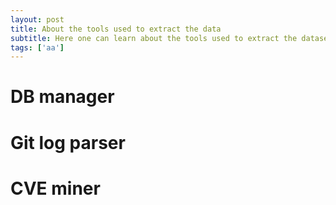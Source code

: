 ```yaml
---
layout: post
title: About the tools used to extract the data
subtitle: Here one can learn about the tools used to extract the dataset created
tags: ['aa']
---
```


# DB manager

# Git log parser

# CVE miner
